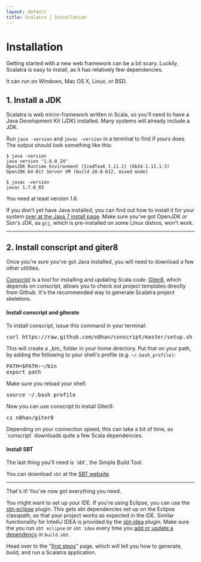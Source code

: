 ```yaml
---
layout: default
title: Scalatra | Installation
---
```


<div class="page-header">
  <h1>Installation</h1>
</div>

Getting started with a new web framework can be a bit scary. Luckily, Scalatra
is easy to install, as it has relatively few dependencies.

It can run on Windows, Mac OS X, Linux, or BSD.

## 1. Install a JDK

Scalatra is web micro-framework written in Scala, so you'll need to have a
Java Development Kit (JDK) installed. Many systems will already include
a JDK.

Run `java -version` and `javac -version` in a terminal to find if yours
does. The output should look something like this:

```
$ java -version
java version "1.6.0_24"
OpenJDK Runtime Environment (IcedTea6 1.11.1) (6b24-1.11.1-3)
OpenJDK 64-Bit Server VM (build 20.0-b12, mixed mode)
```

```
$ javac -version
javac 1.7.0_03
```

You need at least version 1.6.

If you don't yet have Java installed, you can find out how to install
it for your system
<a href="http://docs.oracle.com/javase/7/docs/webnotes/install/index.html">
over at the Java 7 install page</a>. Make sure you've got OpenJDK or Sun's JDK,
as <code>gcj</code>, which is pre-installed on some Linux distros, won't work.

----

## 2. Install conscript and giter8

Once you're sure you've got Java installed, you will need to download a few other
utilities.

[Conscript](https://github.com/n8han/conscript) is a tool for installing and
updating Scala code. [Giter8](https://github.com/n8han/giter8/), which depends
on conscript, allows you to check out project templates directly from Github.
It's the recommended way to generate Scalatra project skeletons.

<h4>Install conscript and giterate</h4>

  <p>To install conscript, issue this command in your terminal:</p>

  <pre>curl https://raw.github.com/n8han/conscript/master/setup.sh | sh</pre>

  <p>This will create a _bin_ folder in your home directory.  Put that on your
  path, by adding the following to your shell's profile (e.g. <code>~/.bash_profile)</code>:</p>

<pre>
PATH=$PATH:~/bin
export path
</pre>

  <p>Make sure you reload your shell:</p>

  <pre>source ~/.bash_profile</pre>


  <p>Now you can use conscript to install Giter8:</p>

  <pre>cs n8han/giter8</pre>

  <p>Depending on your connection speed, this can take a bit of time, as `conscript`
  downloads quite a few Scala dependencies.</p>

  <h4>Install SBT</h4>

  <p>The last thing you'll need is `sbt`, the Simple Build Tool.</p>

  <p>You can download <code>sbt</code> at the
  <a href="http://www.scala-sbt.org/download.html">SBT website</a>.</p>

  </div>
</div>

----

That's it! You've now got everything you need.

You might want to set up your IDE. If you're using Eclipse, you can use the [sbt-eclipse](https://github.com/typesafehub/sbteclipse) plugin.
This gets sbt dependencies set up on the Eclipse classpath, so that your project works as expected in the IDE.
Similar functionality for IntelliJ IDEA is provided by the [sbt-idea](https://github.com/mpeltonen/sbt-idea) plugin.
Make sure the you run `sbt eclipse` or `sbt idea` every time you [add or update a dependency](understanding-scalatra.html) in `build.sbt`.

Head over to the "[first steps](first-steps.html)" page, which will tell you how to generate,
build, and run a Scalatra application.

